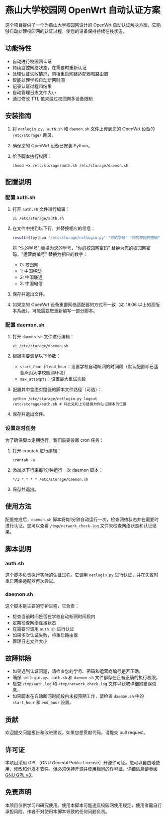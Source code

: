 # 燕山大学校园网 OpenWrt 自动认证方案

这个项目提供了一个为燕山大学校园网设计的 OpenWrt 自动认证解决方案。它能够自动处理校园网的认证过程，使您的设备保持持续在线状态。

## 功能特性

- 自动进行校园网认证
- 持续监控网络状态，在需要时重新认证
- 处理认证失败情况，包括重启网络适配器和路由器
- 智能处理学校自动断网时间
- 记录认证过程和结果
- 自动管理日志文件大小
- 通过修改 TTL 值来绕过校园网多设备限制

## 安装指南

1. 将 `netlogin.py`、`auth.sh` 和 `daemon.sh` 文件上传到您的 OpenWrt 设备的 `/etc/storage/` 目录。

2. 确保您的 OpenWrt 设备已安装 Python。

3. 给予脚本执行权限：
   ```
   chmod +x /etc/storage/auth.sh /etc/storage/daemon.sh
   ```

## 配置说明

### 配置 auth.sh

1. 打开 `auth.sh` 文件进行编辑：
   ```
   vi /etc/storage/auth.sh
   ```

2. 在文件中找到以下行，并替换相应的信息：
   ```bash
   result=$(python "/etc/storage/netlogin.py" "你的学号" "你的校园网密码" "运营商编号")
   ```
   
   将 "你的学号" 替换为您的学号，"你的校园网密码" 替换为您的校园网密码，"运营商编号" 替换为相应的数字：
   - 0: 校园网
   - 1: 中国移动
   - 2: 中国联通
   - 3: 中国电信

3. 保存并退出文件。
4. 如果您的 OpenWrt 设备重置网络适配器的方式不一致（如 18.06 以上的高版本系统），可能需要您重新编写一部分脚本。

### 配置 daemon.sh

1. 打开 `daemon.sh` 文件进行编辑：
   ```
   vi /etc/storage/daemon.sh
   ```

2. 根据需要调整以下参数：
   - `start_hour` 和 `end_hour`：设置学校自动断网的时间段（默认配置即已适合燕山大学校园网环境）
   - `max_attempts`：设置最大重试次数

3. 配置其中含绝对路径的脚本文件路径（可选）：
   ```shell
   python /etc/storage/netlogin.py logout
   /etc/storage/auth.sh # 将此处和上方替换为你认证脚本的位置
   ```

4. 保存并退出文件。

### 设置定时任务

为了确保脚本定期运行，我们需要设置 cron 任务：

1. 打开 crontab 进行编辑：
   ```
   crontab -e
   ```

2. 添加以下行来每1分钟运行一次 daemon 脚本：
   ```
   */1 * * * * /etc/storage/daemon.sh
   ```

3. 保存并退出。

## 使用方法

配置完成后，`daemon.sh` 脚本将每1分钟自动运行一次，检查网络状态并在需要时进行认证。您可以查看 `/tmp/network_check.log` 文件来检查网络状态和认证结果。

## 脚本说明

### auth.sh
这个脚本负责执行实际的认证过程。它调用 `netlogin.py` 进行认证，并在失败时重启网络适配器再次尝试。

### daemon.sh
这个脚本是主要的守护进程，它负责：
- 检查当前时间是否在学校自动断网时间段内
- 定期检查网络连接状态
- 在需要时调用 `auth.sh` 进行认证
- 如果多次认证失败，将重启路由器
- 管理日志文件大小

## 故障排除

- 如果遇到认证问题，请检查您的学号、密码和运营商编号是否正确。
- 确保 `netlogin.py`、`auth.sh` 和 `daemon.sh` 文件都存在且有正确的执行权限。
- 检查 `/tmp/auth.log` 和 `/tmp/network_check.log` 文件以获取详细的错误信息。
- 如果脚本在自动断网时间段内未按预期工作，请检查 `daemon.sh` 中的 `start_hour` 和 `end_hour` 设置。

## 贡献

欢迎提交问题报告和改进建议。如果您想贡献代码，请提交 pull request。

## 许可证

本项目采用 GPL（GNU General Public License）开源许可证。您可以自由地使用、修改和分发本软件，但必须保持开源并使用相同的许可证。详细信息请参阅 [GNU GPL v3](https://www.gnu.org/licenses/gpl-3.0.en.html)。

## 免责声明

本项目仅供学习和研究使用。使用本脚本可能违反校园网使用规定，使用者需自行承担风险。作者不对使用本脚本导致的任何问题负责。